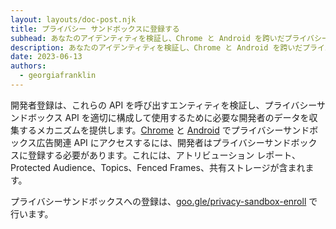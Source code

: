 ```yaml
---
layout: layouts/doc-post.njk
title: プライバシー サンドボックスに登録する
subhead: あなたのアイデンティティを検証し、Chrome と Android を跨いだプライバシーサンドボックス広告関連 API の構成情報を共有してください。
description: あなたのアイデンティティを検証し、Chrome と Android を跨いだプライバシーサンドボックス広告関連 API の構成情報を共有してください。
date: 2023-06-13
authors:
  - georgiafranklin
---
```


開発者登録は、これらの API を呼び出すエンティティを検証し、プライバシーサンドボックス API を適切に構成して使用するために必要な開発者のデータを収集するメカニズムを提供します。[Chrome](/docs/privacy-sandbox/) と [Android](https://developer.android.com/design-for-safety/privacy-sandbox) でプライバシーサンドボックス広告関連 API にアクセスするには、開発者はプライバシーサンドボックスに登録する必要があります。これには、アトリビューション レポート、Protected Audience、Topics、Fenced Frames、共有ストレージが含まれます。

プライバシーサンドボックスへの登録は、[goo.gle/privacy-sandbox-enroll](https://goo.gle/privacy-sandbox-enroll) で行います。
